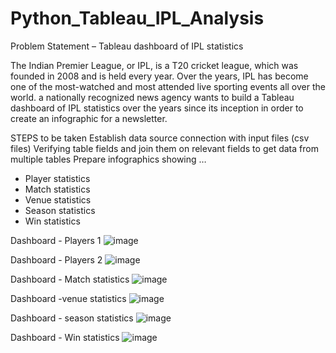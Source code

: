 # Python_Tableau_IPL_Analysis
Problem Statement – Tableau dashboard of IPL statistics

The Indian Premier League, or IPL, is a T20 cricket league, which was founded in 2008 and is held every year.
Over the years, IPL has become one of the most-watched and most attended live sporting events all over the world.
a nationally recognized news agency wants to build a Tableau dashboard of IPL statistics over the years since its inception in order to create an infographic for a newsletter.

STEPS to be taken
Establish data source connection with input files (csv files)
Verifying table fields and join them on relevant fields to get data from multiple tables
Prepare infographics showing …
  * Player statistics
  * Match statistics
  * Venue statistics
  * Season statistics
  * Win statistics

Dashboard - Players 1
![image](https://user-images.githubusercontent.com/47878872/150278925-e3a70710-f145-48b6-a996-3f63a5d13261.png)

Dashboard - Players 2
![image](https://user-images.githubusercontent.com/47878872/150279006-7aa36b2d-6e99-4252-ad44-d860867dedd5.png)

Dashboard - Match statistics
![image](https://user-images.githubusercontent.com/47878872/150279051-029425a0-ee79-469e-a723-e97a3ca762de.png)

Dashboard -venue statistics
![image](https://user-images.githubusercontent.com/47878872/150279096-3cf7c31d-02fc-4701-bd4e-7e51f1ba9b83.png)

Dashboard - season statistics
![image](https://user-images.githubusercontent.com/47878872/150279145-62be8f81-e6f0-4831-9926-ae3faf907969.png)

Dashboard - Win statistics
![image](https://user-images.githubusercontent.com/47878872/150279181-55412d80-2d95-460b-9be0-8e620232d917.png)











